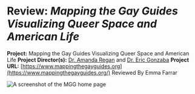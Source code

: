 # Review: *Mapping the Gay Guides Visualizing Queer Space and American Life*

**Project:** Mapping the Gay Guides Visualizing Queer Space and American Life
**Project Director(s):** [Dr. Amanda Regan](https://www.mappingthegayguides.org/regan/) and [Dr. Eric Gonzaba](https://www.mappingthegayguides.org/gonzaba/)
**Project URL:** [https://www.mappingthegayguides.org](https://www.mappingthegayguides.org/)
Reviewed By Emma Farrar

![A screenshot of the MGG home page](https://Emma-Farrar.github.io/Emma-Farrar/images/Homepage.jpg)
